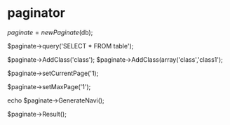 # paginator

$paginate = new Paginate($db);

$paginate->query('SELECT * FROM table');

$paginate->AddClass('class');
$paginate->AddClass(array('class','class1');

$paginate->setCurrentPage('1);

$paginate->setMaxPage('1');

echo $paginate->GenerateNavi();

$paginate->Result();
